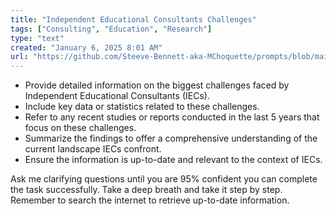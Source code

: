 ```yaml
---
title: "Independent Educational Consultants Challenges"
tags: ["Consulting", "Education", "Research"]
type: "text"
created: "January 6, 2025 8:01 AM"
url: "https://github.com/Steeve-Bennett-aka-MChoquette/prompts/blob/main/independent_educational_consultants_challenges.md"
---
```


- Provide detailed information on the biggest challenges faced by Independent Educational Consultants (IECs).
- Include key data or statistics related to these challenges.
- Refer to any recent studies or reports conducted in the last 5 years that focus on these challenges.
- Summarize the findings to offer a comprehensive understanding of the current landscape IECs confront.
- Ensure the information is up-to-date and relevant to the context of IECs.

Ask me clarifying questions until you are 95% confident you can complete the task successfully. Take a deep breath and take it step by step. Remember to search the internet to retrieve up-to-date information.
